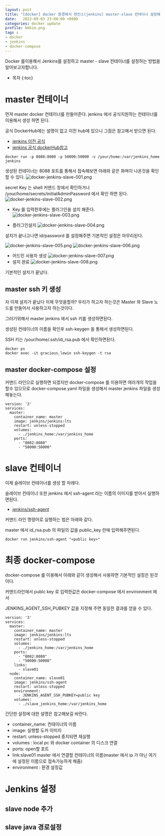 ```yaml
---
layout: post
title: "[docker] docker 환경에서 젠킨스(jenkins) master-slave 컨테이너 설정해서 사용하기!!"
date:   2022-09-03 23:00:00 +0900
categories: docker update
profile: kmkim.png
tags :
- docker
- jenkins
- docker-compose
---
```


Docker 를이용해서 Jenkins를 설정하고 master - slave 컨테이너를 설정하는 방법을 알아보고자합니다.

* 목차
{:toc}
# master 컨테이너
먼져 master docker 컨테이너를 만들어준다. jenkins 에서 공식지원하는 컨테이너를 이용해서 생성 하면 된다.

공식 DockerHub에는 설명이 없고 이전 hub에 있으니 그점은 참고해서 받으면 된다.

- [jenkins 이전 공식](https://hub.docker.com/_/jenkins)
- [jenkins 공식 dockerHub참고](https://hub.docker.com/r/jenkins/jenkins)


```
docker run -p 8088:8080 -p 50000:50000 -v /your/home:/var/jenkins_home jenkins
```
생성된 컨테이너는 8088 포트를 통해서 접속해보면 아래와 같은 화며이 나온것을 확인 할 수 있다.
![docker-jenkins-slave-001.png](/assets/images/2022-09-04/docker-jenkins-slave-001.png)

secret Key 는 shell 커맨드 창에서 확인하거나 /your/home/secrets/initialAdminPassword 에서 확인 하면 된다.
![docker-jenkins-slave-002.png](/assets/images/2022-09-04/docker-jenkins-slave-002.png)

- Key 를 입력한후에는 플러그인을 설치 해준다. 
![docker-jenkins-slave-003.png](/assets/images/2022-09-04/docker-jenkins-slave-003.png)

- 플러그인설치
![docker-jenkins-slave-004.png](/assets/images/2022-09-04/docker-jenkins-slave-004.png)

설치가 끝나고나면 id/password 를 설정해주면 기본적인 설정은 마무리된다.


![docker-jenkins-slave-005.png](/assets/images/2022-09-04/docker-jenkins-slave-005.png)
![docker-jenkins-slave-006.png](/assets/images/2022-09-04/docker-jenkins-slave-006.png)
- 어드민 사용자 생성
![docker-jenkins-slave-007.png](/assets/images/2022-09-04/docker-jenkins-slave-007.png)
- 설치 완료
![docker-jenkins-slave-008.png](/assets/images/2022-09-04/docker-jenkins-slave-008.png)

기본적인 설치가 끝났다. 

## master ssh 키 생성
자 이제 설치가 끝났다 이제 무엇을할까? 우리가 하고자 하는것은 Master 와 Slave 노드를 만들어서 사용하고자 하는것이다.

그러기위해서 master jenkins 에서 ssh 키를 생성하면된다. 

생성된 컨테이너의 이름을 확인후 ssh-keygen 을 통해서 생성하면된다.

SSH 키는 /your/home/.ssh/id_rsa.pub 에서 확인하면된다.
```
docker ps 
docker exec -it gracious_lewin ssh-keygen -t rsa
```
## master docker-compose 설정
커맨드 라인으로 실행하면 되겠지만 docker-compose 를 이용하면 여러개의 작업을 할수 있으므로 docker-compose.yaml 파일을 생성해서 master jenkins 파일을 생성해놓는다.
```
version: '3'
services:
  master:
    container_name: master
    image: jenkins/jenkins:lts
    restart: unless-stopped
    volumes:
      - ./jenkins_home:/var/jenkins_home
    ports:
      - "8082:8080"
      - "50000:50000"
```
# slave 컨테이너
이제 슬레이브 컨테이너를 생성 할 차례다.

슬레이브 컨테이너 또한 jenkins 에서 ssh-agent 라는 이름의 이미지를 받아서 실행하면된다. 
- [jenkins/ssh-agent](https://hub.docker.com/r/jenkins/ssh-agent)

커맨드 라인 명령어로 실행하는 법은 아래와 같다. 

master 에서 id_rsa.pub 의 파일의 값을 public_key 란에 입력해주면된다.

```
docker run jenkins/ssh-agent "<public key>"
```
# 최종 docker-compose
docker-compose 를 이용해서 아래와 같이 생성해서 사용하면 기본적인 설정은 된것이다.

커맨드라인에서 publc key 로 입력한값은 docker-compose 에서 environment 에서 

JENKINS_AGENT_SSH_PUBKEY 값을 지정해 주면 동일한 결과를 얻을 수 있다.

```
version: '3'
services:
  master:
    container_name: master
    image: jenkins/jenkins:lts
    restart: unless-stopped
    volumes:
      - ./jenkins_home:/var/jenkins_home
    ports:
      - "8082:8080"
      - "50000:50000"
    links:
      - slave01
  node:
    container_name: slave01
    image: jenkins/ssh-agent
    restart: unless-stopped
    environment:
      - JENKINS_AGENT_SSH_PUBKEY=public key
    volumes:
      - ./slave_jenkins_home:/var/jenkins_home
```
간단한 설정에 대한 설명은 참고해보길 바란다.

- container_name: 컨테이너의 이름
- image: 실행할 도커 이미지
- restart: unless-stopped  중지되면 재실행
- volumes : local pc 와 docker container 의 디스크 연결
- ports: open할 포트
- link:slave01 master 에서 연결할 컨테이너의 이름(master 에서 ip 가 아닌 여기에 설정된 이름으로 접속가능하게 해줌)
- environment : 환경 설정값

# Jenkins 설정
## slave node 추가
## slave java 경로설정
